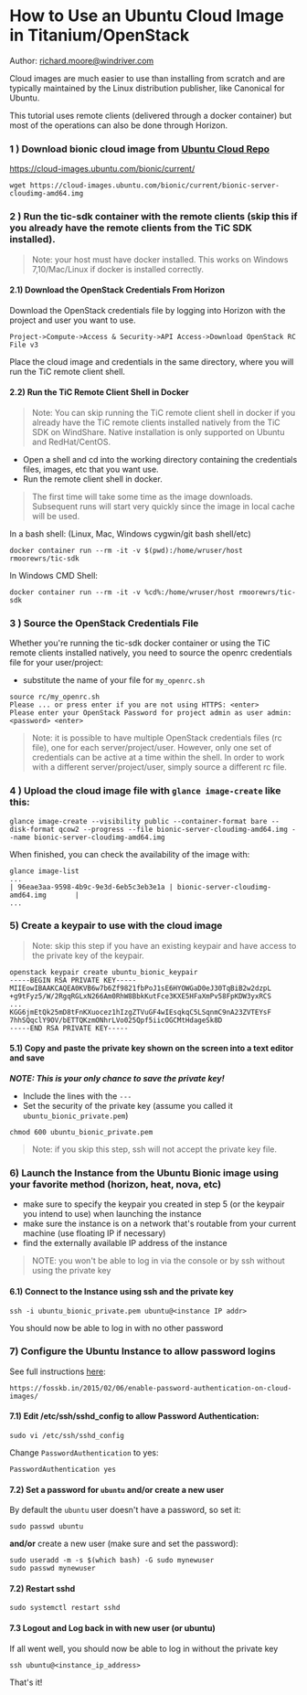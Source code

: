 # How to Use an Ubuntu Cloud Image in Titanium/OpenStack
Author: richard.moore@windriver.com

Cloud images are much easier to use than installing from scratch and are typically maintained by the Linux distribution publisher, like Canonical for Ubuntu.

This tutorial uses remote clients (delivered through a docker container) but most of the operations can also be done through Horizon.

### 1 ) Download bionic cloud image from [Ubuntu Cloud Repo](https://cloud-images.ubuntu.com/bionic/current/)
https://cloud-images.ubuntu.com/bionic/current/
```
wget https://cloud-images.ubuntu.com/bionic/current/bionic-server-cloudimg-amd64.img
```
### 2 ) Run the tic-sdk container with the remote clients (skip this if you already have the remote clients from the TiC SDK installed).
>Note: your host must have docker installed. This works on Windows 7,10/Mac/Linux if docker is installed correctly.

#### 2.1) Download the OpenStack Credentials From Horizon
Download the OpenStack credentials file by logging into Horizon with the project and user you want to use. 
```
Project->Compute->Access & Security->API Access->Download OpenStack RC File v3
```
Place the cloud image and credentials in the same directory, where you will run the TiC remote client shell.

#### 2.2) Run the TiC Remote Client Shell in Docker 
> Note:  You can skip running the TiC remote client shell in docker if you already have the TiC remote clients installed natively from the TiC SDK on WindShare. Native installation is only supported on Ubuntu and RedHat/CentOS.

- Open a shell and cd into the working directory containing the credentials files, images, etc that you want use. 
- Run the remote client shell in docker. 
>The first time will take some time as the image downloads. Subsequent runs will start very quickly since the image in local cache will be used. 

In a bash shell: (Linux, Mac, Windows cygwin/git bash shell/etc)
```
docker container run --rm -it -v $(pwd):/home/wruser/host rmoorewrs/tic-sdk
```
In Windows CMD Shell:
```
docker container run --rm -it -v %cd%:/home/wruser/host rmoorewrs/tic-sdk
```
### 3 ) Source the OpenStack Credentials File
Whether you're running the tic-sdk docker container or using the TiC remote clients installed natively, you need to source the openrc credentials file for your user/project:
- substitute the name of your file for `my_openrc.sh`
```
source rc/my_openrc.sh 
Please ... or press enter if you are not using HTTPS: <enter>
Please enter your OpenStack Password for project admin as user admin: <password> <enter>
```
>Note: it is possible to have multiple OpenStack credentials files (rc file), one for each server/project/user. However, only one set of credentials can be active at a time within the shell. In order to work with a different server/project/user, simply source a different rc file.

### 4 ) Upload the cloud image file with `glance image-create` like this:
```
glance image-create --visibility public --container-format bare --disk-format qcow2 --progress --file bionic-server-cloudimg-amd64.img --name bionic-server-cloudimg-amd64.img
```
When finished, you can check the availability of the image with:
```
glance image-list
...
| 96eae3aa-9598-4b9c-9e3d-6eb5c3eb3e1a | bionic-server-cloudimg-amd64.img       |
...
```
### 5) Create a keypair to use with the cloud image 
>Note: skip this step if you have an existing keypair and have access to the private key of the keypair.
```
openstack keypair create ubuntu_bionic_keypair
-----BEGIN RSA PRIVATE KEY-----
MIIEowIBAAKCAQEA0KVB6w7b6Zf9821fbPoJ1sE6HYOWGaD0eJ30TqBiB2w2dzpL
+g9tFyz5/W/2RgqRGLxN266Am0RhW8BbkKutFce3KXE5HFaXmPv58FpKDW3yxRCS
...
KGG6jmEtQk25mD8tFnKXuocez1hIzgZTVuGF4wIEsqkqC5LSqnmC9nA23ZVTEYsF
7hhSQqclY9OV/bETTQKzmONhrLVo025Qpf5iicOGCMtHdageSk8D
-----END RSA PRIVATE KEY-----
```
#### 5.1) Copy and paste the private key shown on the screen into a text editor and save 
 ***NOTE: This is your only chance to save the private key!*** 
- Include the lines with the `---`
- Set the security of the private key (assume you called it `ubuntu_bionic_private.pem`)
```
chmod 600 ubuntu_bionic_private.pem
```
>Note: if you skip this step, ssh will not accept the private key file.

### 6) Launch the Instance from the Ubuntu Bionic image using  your favorite method (horizon, heat, nova, etc)
- make sure to specify the keypair you created in step 5 (or the keypair you intend to use) when launching the instance
- make sure the instance is on a network that's routable from your current machine (use floating IP if necessary)
- find the externally available IP address of the instance
>NOTE: you won't be able to log in via the console or by  ssh without using the private key

#### 6.1) Connect to the Instance using ssh and the private key
```
ssh -i ubuntu_bionic_private.pem ubuntu@<instance IP addr>
```
You should now be able to log in with no other password

### 7) Configure the Ubuntu Instance to allow password logins
See full instructions [here](https://fosskb.in/2015/02/06/enable-password-authentication-on-cloud-images/):
```
https://fosskb.in/2015/02/06/enable-password-authentication-on-cloud-images/
```
#### 7.1) Edit /etc/ssh/sshd_config to allow Password Authentication:
```
sudo vi /etc/ssh/sshd_config
```
Change `PasswordAuthentication` to yes:
```
PasswordAuthentication yes
```
#### 7.2) Set a password for `ubuntu` and/or create a new user
By default the `ubuntu` user doesn't have a password, so set it:
```
sudo passwd ubuntu
```
**and/or** create a new user (make sure and set the password):
```
sudo useradd -m -s $(which bash) -G sudo mynewuser
sudo passwd mynewuser
```
#### 7.2) Restart sshd
```
sudo systemctl restart sshd
```
#### 7.3 Logout and Log back in with new user (or ubuntu)
If all went well, you should now be able to log in without the private key
```
ssh ubuntu@<instance_ip_address>
```

That's it!



